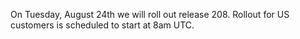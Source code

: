 On Tuesday, August 24th we will roll out release 208. Rollout for US customers is scheduled to start at 8am UTC.
